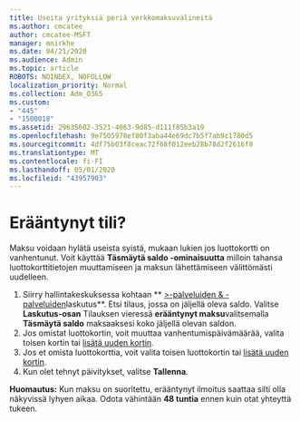 ```yaml
---
title: Useita yrityksiä periä verkkomaksuvälineitä
ms.author: cmcatee
author: cmcatee-MSFT
manager: mnirkhe
ms.date: 04/21/2020
ms.audience: Admin
ms.topic: article
ROBOTS: NOINDEX, NOFOLLOW
localization_priority: Normal
ms.collection: Adm_O365
ms.custom:
- "445"
- "1500018"
ms.assetid: 29635602-3521-4663-9d85-d111f85b3a19
ms.openlocfilehash: 9e7505978ef80f3aba44e69dc7b5f7ab9c1780d5
ms.sourcegitcommit: 4df75b03f8ceac72f68f012eeb28b78d2f2616f8
ms.translationtype: MT
ms.contentlocale: fi-FI
ms.lasthandoff: 05/01/2020
ms.locfileid: "43957903"
---
```

# <a name="past-due-account"></a>Erääntynyt tili?

Maksu voidaan hylätä useista syistä, mukaan lukien jos luottokortti on vanhentunut. Voit käyttää **Täsmäytä saldo -ominaisuutta** milloin tahansa luottokorttitietojen muuttamiseen ja maksun lähettämiseen välittömästi uudelleen.

1. Siirry hallintakeskuksessa kohtaan ** [>-palveluiden & -palveluiden](https://go.microsoft.com/fwlink/p/?linkid=842054)laskutus**.
Etsi tilaus, jossa on jäljellä oleva saldo. Valitse **Laskutus-osan** Tilauksen vieressä **erääntynyt maksu**valitsemalla **Täsmäytä saldo** maksaaksesi koko jäljellä olevan saldon.
2. Jos omistat luottokortin, voit muuttaa vanhentumispäivämäärää, valita toisen kortin tai [lisätä uuden kortin](https://docs.microsoft.com/microsoft-365/commerce/billing-and-payments/add-update-or-remove-credit-card-or-bank-account?view=o365-worldwide).
3. Jos et omista luottokorttia, voit valita toisen luottokortin tai [lisätä uuden kortin](https://docs.microsoft.com/microsoft-365/commerce/billing-and-payments/add-update-or-remove-credit-card-or-bank-account?view=o365-worldwide).
4. Kun olet tehnyt päivitykset, valitse **Tallenna**.

**Huomautus:** Kun maksu on suoritettu, erääntynyt ilmoitus saattaa silti olla näkyvissä lyhyen aikaa. Odota vähintään **48 tuntia** ennen kuin otat yhteyttä tukeen.
